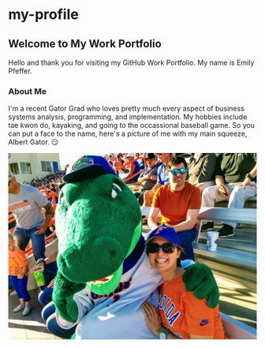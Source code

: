 # my-profile
## Welcome to My Work Portfolio

Hello and thank you for visiting my GitHub Work Portfolio. My name is Emily Pfeffer.

### About Me
I'm a recent Gator Grad who loves pretty much every aspect of business systems analysis, programming, and implementation. My hobbies include tae kwon do, kayaking, and going to the occassional baseball game. So you can put a face to the name, here's a picture of me with my main squeeze, Albert Gator. :smirk:

![Me and Albert Gator](IMG_20180303_170211831_HDR.jpg)
